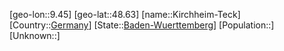 ﻿---
location: [48.63,9.45]
type: City
tags:
- geo/City


SpocWebEntityId: 31444
isDeleted: false
confidential: public

---
[geo-lon::9.45]
[geo-lat::48.63]
[name::Kirchheim-Teck]
[Country::[Germany](geo/Continent/Europe/Germany.md)]
[State::[Baden-Wuerttemberg](geo/Continent/Europe/Germany/Baden-Wuerttemberg.md)]
[Population::]
[Unknown::]

